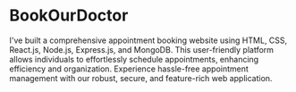 # BookOurDoctor
I've built a comprehensive appointment booking website using HTML, CSS, React.js, Node.js, Express.js, and MongoDB. This user-friendly platform allows individuals to effortlessly schedule appointments, enhancing efficiency and organization. Experience hassle-free appointment management with our robust, secure, and feature-rich web application.
